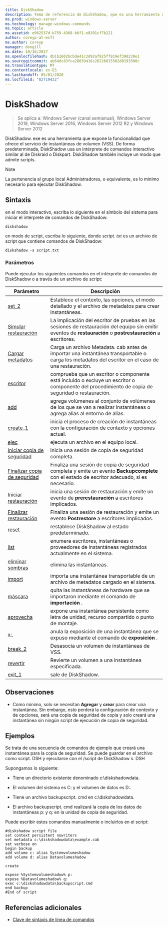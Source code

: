 ```yaml
---
title: DiskShadow
description: Tema de referencia de DiskShadow, que es una herramienta que expone la funcionalidad que ofrece el servicio de instantáneas de volumen (VSS).
ms.prod: windows-server
ms.technology: manage-windows-commands
ms.topic: article
ms.assetid: e962537d-b759-4368-b6f1-e8391cf7b221
author: coreyp-at-msft
ms.author: coreyp
manager: dongill
ms.date: 10/16/2017
ms.openlocfilehash: db1b1602bcbde41c2d92af925ff819ef390220e1
ms.sourcegitcommit: ab64dc83fca28039416c26226815502d0193500c
ms.translationtype: MT
ms.contentlocale: es-ES
ms.lasthandoff: 05/01/2020
ms.locfileid: "82719422"
---
```

# <a name="diskshadow"></a>DiskShadow

> Se aplica a: Windows Server (canal semianual), Windows Server 2019, Windows Server 2016, Windows Server 2012 R2 y Windows Server 2012

DiskShadow. exe es una herramienta que expone la funcionalidad que ofrece el servicio de instantáneas de volumen (VSS). De forma predeterminada, DiskShadow usa un intérprete de comandos interactivo similar al de Diskraid o Diskpart. DiskShadow también incluye un modo que admite scripts.  
  
> [!NOTE]  
> La pertenencia al grupo local Administradores, o equivalente, es lo mínimo necesario para ejecutar DiskShadow.  
  

## <a name="syntax"></a>Sintaxis  
en el modo interactivo, escriba lo siguiente en el símbolo del sistema para iniciar el intérprete de comandos de DiskShadow:  
  
```  
diskshadow  
```  
  
en modo de script, escriba lo siguiente, donde *script. txt* es un archivo de script que contiene comandos de DiskShadow:  
  
```  
diskshadow -s script.txt  
```  
  
### <a name="parameters"></a>Parámetros  
Puede ejecutar los siguientes comandos en el intérprete de comandos de DiskShadow o a través de un archivo de script:  
  
|Parámetro|Descripción|  
|-------|--------|  
|[set_2](set_2.md)|Establece el contexto, las opciones, el modo detallado y el archivo de metadatos para crear instantáneas.|  
|[Simular restauración](simulate-restore.md)|La implicación del escritor de pruebas en las sesiones de restauración del equipo sin emitir eventos de **restauración** o **postrestauración** a escritores.|  
|[Cargar metadatos](load-metadata.md)|Carga un archivo Metadata. cab antes de importar una instantánea transportable o carga los metadatos del escritor en el caso de una restauración.|  
|[escritor](writer.md)|comprueba que un escritor o componente está incluido o excluye un escritor o componente del procedimiento de copia de seguridad o restauración.|  
|[add](add.md)|agrega volúmenes al conjunto de volúmenes de los que se van a realizar instantáneas o agrega alias al entorno de alias.|  
|[create_1](create_1.md)|inicia el proceso de creación de instantáneas con la configuración de contexto y opciones actual.|  
|[ejec](exec.md)|ejecuta un archivo en el equipo local.|  
|[Iniciar copia de seguridad](begin-backup.md)|inicia una sesión de copia de seguridad completa.|  
|[Finalizar copia de seguridad](end-backup.md)|Finaliza una sesión de copia de seguridad completa y emite un evento **Backupcomplete** con el estado de escritor adecuado, si es necesario.|  
|[Iniciar restauración](begin-restore.md)|inicia una sesión de restauración y emite un evento de **prerestauración** a escritores implicados.|  
|[Finalizar restauración](end-restore.md)|Finaliza una sesión de restauración y emite un evento **Postrestore** a escritores implicados.|  
|[reset](reset.md)|restablece DiskShadow al estado predeterminado.|  
|[list](list.md)|enumera escritores, instantáneas o proveedores de instantáneas registrados actualmente en el sistema.|  
|[eliminar sombras](delete-shadows.md)|elimina las instantáneas.|  
|[import](import.md)|importa una instantánea transportable de un archivo de metadatos cargado en el sistema.|  
|[máscara](mask.md)|quita las instantáneas de hardware que se importaron mediante el comando de **importación** .|  
|[aprovecha](expose.md)|expone una instantánea persistente como letra de unidad, recurso compartido o punto de montaje.|  
|[x:.](unexpose.md)|anula la exposición de una instantánea que se expuso mediante el comando de **exposición** .|  
|[break_2](break_2.md)|Desasocia un volumen de instantáneas de VSS.|  
|[revertir](revert.md)|Revierte un volumen a una instantánea especificada.|  
|[exit_1](exit_1.md)|sale de DiskShadow.|  
  
## <a name="remarks"></a>Observaciones  
  
-   Como mínimo, solo se necesitan **Agregar** y **crear** para crear una instantánea. Sin embargo, esto perderá la configuración de contexto y de opciones, será una copia de seguridad de copia y solo creará una instantánea sin ningún script de ejecución de copia de seguridad.  
  
## <a name="examples"></a>Ejemplos  
Se trata de una secuencia de comandos de ejemplo que creará una instantánea para la copia de seguridad. Se puede guardar en el archivo como script. DSH y ejecutarse con el \/script de DiskShadow s. DSH  
  
Supongamos lo siguiente:  
  
-   Tiene un directorio existente denominado c:\\diskshadowdata.  
  
-   El volumen del sistema es C: y el volumen de datos es D:.  
  
-   Tiene un archivo backupscript. cmd en c:\\diskshadowdata.  
  
-   El archivo backupscript. cmd realizará la copia de los datos de instantáneas p: y q: en la unidad de copia de seguridad.  
  
Puede escribir estos comandos manualmente o incluirlos en el script:  
  
```  
#diskshadow script file  
set context persistent nowriters  
set metadata c:\diskshadowdata\example.cab  
set verbose on  
begin backup  
add volume c: alias Systemvolumeshadow  
add volume d: alias Datavolumeshadow  
  
create  
  
expose %Systemvolumeshadow% p:  
expose %Datavolumeshadow% q:  
exec c:\diskshadowdata\backupscript.cmd  
end backup  
#End of script  
```  
  
## <a name="additional-references"></a>Referencias adicionales  
- [Clave de sintaxis de línea de comandos](command-line-syntax-key.md)  
  

